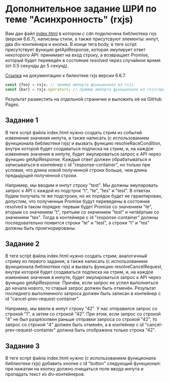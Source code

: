 # Дополнительное задание ШРИ по теме "Асинхронность" (rxjs)

Вам дан файл [index.html](https://github.com/stromov/shri-rxjs-hw/blob/master/index.html) в котором с cdn подключена библиотека rxjs (версия 6.6.7), написаны стили, а также присутсвуют элементы: инпут, два div-контейнера и кнопка. В конце тега body, в теге script присутствует функция getApiResponse, которая эмулирует ответ некоторого API: принимает на вход строку, а возвращает Promise, который будет переведён в состояние resolved через случайное время (от 0.5 секунды до 5 секунд).

[Ссылка](https://v6.rxjs.dev/guide/overview) на документацию к билиотеке rxjs версии 6.6.7.

```js
const {foo} = rxjs; // пример импорта функционала из rxjs
const {bar} = rxjs.operators; // пример импорта функционала из rxjs/operators
```

Результат разместить на отдельной страничке и выложить её на GitHub Pages.

## Задание 1

В теге script файла index.html нужно создать стрим из событий изменения значения инпута, а также написать (с использованием функционала библиотеки rxjs) и вызвать функцию resolveRaceCondition, внутри которой будет создаваться подписка на стрим, и, на каждое изменение значения в инпуте, будет эмулироваться запрос к API через функцию getApiResponse. Каждый ответ должен обрабатываться и записываться в контейнер с id "response-container", но только при условии, что длина новой полученной строки больше, чем длина предыдущей полученной строки.

Например, мы вводим и инпут строку "test". Мы должны эмулировать запрос к API с каждой из подстрок "t", "te", "tes" и "test". В ответах будем получать те же подстроки, но их порядок будет не гарантирован, допустим, что полученные Promise будут переведены в состояние resolved в таком порядке: первым будет Promise со значением "te", вторым со значением "t", третьим со значением "test" и четвёртым со значением "tes". Тогда в контейнере с id "response-container" должны последовательно появится строки "te" и "test", а строки "t" и "tes" должны быть проигнорированы.

## Задание 2

В теге script файла index.html нужно создать стрим, аналогичный стриму из первого задания, а также написать (с использованием функционала библиотеки rxjs) и вызвать функцию resolveCancelRequest, внутри которой будет создаваться подписка на стрим, и, на каждое изменение значения в инпуте, будет эмулироваться запрос к API через функцию getApiResponse. Причём, если запрос не успел выполниться до начала нового, то старый запрос должен быть отменён. Результат последнего выполненного запроса должен быть записан в контейнер с id "cancel-prev-request-container".

Например, мы ввели в инпут строку "42". У нас отправился запрос со строкой "1", а затем со строкой "42". При этом, если запрос со строкой "4" не был разрезолвен раньше отправки запроса со строкой "42", то запрос со строкой "4" должен быть отменён, а в контейнер с id "cancel-prev-request-container" должна быть отображена только строка "42".

## Задание 3

В теге script файла index.html нужно (с использованием функционала библиотеки rxjs) добавить кнопке с id "button" следующий функционал: при нажатии на кнопку должно очищаться поле ввода инпута и пропадать текст из div-контейнеров.